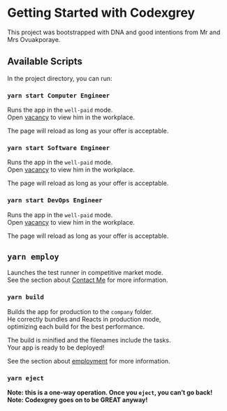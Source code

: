 # Getting Started with Codexgrey

This project was bootstrapped with DNA and good intentions from Mr and Mrs Ovuakporaye.

## Available Scripts

In the project directory, you can run:

### `yarn start Computer Engineer`

Runs the app in the `well-paid` mode.\
Open [vacancy](https://www.linkedin.com/in/collinsovuakporaye/) to view him in the workplace.

The page will reload as long as your offer is acceptable.


### `yarn start Software Engineer`

Runs the app in the `well-paid` mode.\
Open [vacancy](https://www.linkedin.com/in/collinsovuakporaye/) to view him in the workplace.

The page will reload as long as your offer is acceptable.


### `yarn start DevOps Engineer`

Runs the app in the `well-paid` mode.\
Open [vacancy](https://www.linkedin.com/in/collinsovuakporaye/) to view him in the workplace.

The page will reload as long as your offer is acceptable.


## `yarn employ`

Launches the test runner in competitive market mode.\
See the section about [Contact Me](https://wa.me/+23408071332973) for more information.


### `yarn build`

Builds the app for production to the `company` folder.\
He correctly bundles and Reacts in production mode, \
optimizing each build for the best performance.

The build is minified and the filenames include the tasks.\
Your app is ready to be deployed!

See the section about [employment](https://codexgrey.github.io/Portfolio/) for more information.

### `yarn eject`

**Note: this is a one-way operation. Once you `eject`, you can’t go back!**\
**Note: Codexgrey goes on to be GREAT anyway!**
